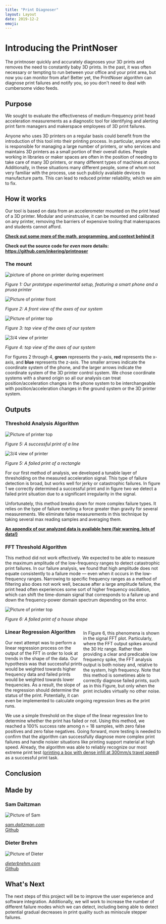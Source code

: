 ```yaml
---
title: "Print Diagnoser"
layout: Layout
date: 2019-12-2
emoji:
---
```


# Introducing the PrintNoser

The printnoser quickly and accurately diagnoses your 3D prints and
removes the need to constantly baby 3D prints. In the past, it was often
necessary or tempting to run between your office and your print area, but now
you can monitor from afar! Better yet, the PrintNoser algorithm can diagnose print
failures and notify you, so you don't need to deal with cumbersome video feeds.

## Purpose

We sought to evaluate the effectiveness of medium-frequency print head acceleration measurements as a
diagnostic tool for identifying and alerting print farm managers and makerspace
employees of 3D print failures.

Anyone who uses 3D printers on a regular basis could benefit from the introduction
of this tool into their printing process. In particular, anyone who is
responsible for managing a large number of printers, or who services and
maintains 3D printers as a small portion of their overall duties. People working
in libraries or maker spaces are often in the position of needing to take care
of many 3D printers, or many different types of machines at once. Additionally,
in these situations many different people, some of whom not very familiar with
the process, use such publicly available devices to manufacture parts. This can
lead to reduced printer reliability, which we aim to fix.

## How it works

Our tool is based on data from an accelerometer mounted on the print head of a
3D printer. Modular and uninstrusive, it can be mounted and calibrated on any
printer, removing the barriers of expensive tooling that makerspaces and
students cannot afford.

**[Check out some more of the math, programming,  and context  behind it](./background.md)**

**Check out the source code for *even* more details:** **<https://github.com/inkering/printnoser>**

### The mount

<img class="print1" src="experiment.jpg" alt="picture of phone on printer during experiment">

*Figure 1: Our prototype experimental setup, featuring a smart phone and a prusa printer*

<img class="print1" src="printer_face_on.png" alt="Picture of printer front">

*Figure 2: A front view of the axes of our system*

<div class="profilecontainer">
	<div class="profile">
		<img class="print2" src="printer_top.png" alt="Picture of printer top">


 *Figure 3: top view of the axes of our system*

</div>
	<div class="profile">
		<img class="print2" src="printer_perspective.png" alt="3/4 view of printer">

 *Figure 4: top view of the axes of our system*

</div>
</div>

For figures 2 through 4,  **green** represents the y-axis, **red** represents the
x-axis, and **blue** represents the z-axis. The smaller arrows indicate the
coordinate system of the phone, and the larger arrows indicate the coordinate
system of the 3D printer control system. We chose coordinate systems with a
shared origin so all our analysis can treat position/acceleration changes in the
phone system to be interchangeable with position/acceleration changes in the
ground system or the 3D printer system.

## Outputs

### Threshold Analysis Algorithm

<div class="figuredisplay">
	<div class="figure-container-main">
		<img class="figure-main" src="analysis/Straight line 1.png" alt="Picture of printer top">

*Figure 5: A successful print of a line*

</div>
	<div class="figure-container-main">
		<img class="figure-main" src="analysis/FAIL Printer self-collision.png" alt="3/4 view of printer">

*Figure 5: A failed print of a rectangle*

</div>
</div>

For our first method of analysis, we developed a tunable layer of thresholding
on the measured acceleration signal. This type of failure detection is broad, but works well for
jerky or catastrophic failures. In figure 1 we correctly determined a successful
print and in figure two we detect a failed print situation due to a significant
irregularity in the signal.

Unfortunately, this method breaks down for more complex failure types. It relies on
the type of failure exerting a force greater than gravity for several measurements.
We eliminate false measurements in this technique by taking several max reading samples and averaging them.

**[An appendix of our analyzed data is available here (fair warning, lots of data!)](./appendix.md)**

### FFT Threshold Algorithm

This method did not work effectively. We expected to be able to measure the maximum
amplitude of the low-frequency ranges to detect catastrophic print failures. In our
failure analysis, we found that high amplitude does not equate consistently to
a failure mode — even when it occurs in the low-frequency ranges.
Narrowing to specific frequency ranges as a method of filtering
also does not work well, because after a large amplitude failure, the print head
often experiences some sort of higher frequency oscillation, which can shift the time-domain
signal that corresponds to a failure up and down the frequency-power domain spectrum depending
on the error.

<div class="figuredisplay" style="flex-wrap: nowrap;">
	<div class="figure-container-main">
	<img class="figure-main" src="analysis/FAIL While Printing a House Outline.png" alt="Picture of printer top">


*Figure 6: A failed print of a house shape*


</div> <p style="float:right; width: 50%">In Figure 6, this phenomena is shown
	in the signal FFT plot. Particularly, where the FFT output spikes around the
	30 Hz range. Rather than providing a clear and predicable low frequency
	spike, the FFT analysis output is both noisey and, relative to the system,
	high frequency. Note that this method is sometimes able to correctly
	diagnose failed prints, such as in this Figure, but only when the print
	includes virtually no other noise.</p>

</div>

### Linear Regression Algorithm

Our next attempt was to perform a linear regression process on the output of the
FFT in order to look at trends in the shape of the data. Our hypothesis was that
successful prints would be weighted towards higher frequency data and failed
prints would be weighted towards lower frequencies. As a result, the slope of the
regression should determine the status of the print. Potentially, it can even be
implemented to calculate ongoing regression lines as the print runs.

We use a simple threshold on the slope of the linear regression line to determine
whether the print has failed or not. Using this method, we reached a 100% success rate
among n = 18 samples, with zero false positives and zero false negatives. Going forward,
more testing is needed to confirm that the algorithm can successfully diagnose more complex
print failures and handle noisier situations like printing support material at high speed.
Already, the algorithm was able to reliably recognize our most extreme print test ([printing
a box with dense infill at 300mm/s travel speed](https://github.com/Inkering/printnoser/blob/master/GCODE/RECTANGLE_infill_faster.gcode)) as a successful print task.

## Conclusion

## Made by
<div class="profilecontainer">
<div class="profile">

### Sam Daitzman

<img class="profile1" src="sam.jpg" alt="Picture of Sam">

*[sam.daitzman.com](http://sam.daitzman.com)*  
[Github](https://github.com/sdaitzman)  

</div>

<div class="profile">

### Dieter Brehm

<img class="profile2" src="dieter.jpeg" alt="Picture of Dieter">

*[dieterbrehm.com](https://www.dieterbrehm.com)*  
[Github](https://github.com/inkering)  


</div>
</div>


## What's Next

The next steps of this project will be to improve the user experience and
software integration. Additionally, we will work to increase the number of
different failure modes which we can detect, including being able to detect
potential gradual decreases in print quality such as miniscule stepper failures.
	
